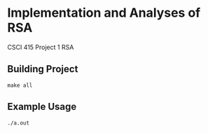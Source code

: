 # Implementation and Analyses of RSA
CSCI 415 Project 1 RSA

## Building Project

```
make all
```

## Example Usage

```
./a.out
```
